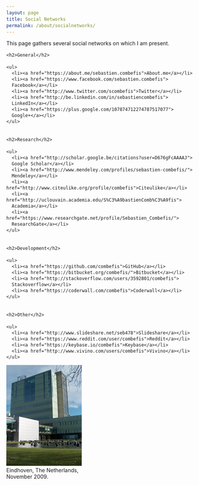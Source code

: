 ```yaml
---
layout: page
title: Social Networks
permalink: /about/socialnetworks/
---
```


<div class="page-col-wrapper">
  <div class="page-col page-col-1">
    <p>This page gathers several social networks on which I am present.</p>


    <h2>General</h2>

    <ul>
      <li><a href="https://about.me/sebastien.combefis">About.me</a></li>
      <li><a href="https://www.facebook.com/sebastien.combefis">
      Facebook</a></li>
      <li><a href="http://www.twitter.com/scombefis">Twitter</a></li>
      <li><a href="http://be.linkedin.com/in/sebastiencombefis">
      LinkedIn</a></li>
      <li><a href="https://plus.google.com/107874712274787517077">
      Google+</a></li>
    </ul>


    <h2>Research</h2>

    <ul>
      <li><a href="http://scholar.google.be/citations?user=D676gFcAAAAJ">
      Google Scholar</a></li>
      <li><a href="http://www.mendeley.com/profiles/sebastien-combefis/">
      Mendeley</a></li>
      <li><a href="http://www.citeulike.org/profile/combefis">Citeulike</a></li>
      <li><a href="http://uclouvain.academia.edu/S%C3%A9bastienComb%C3%A9fis">
      Academia</a></li>
      <li><a href="https://www.researchgate.net/profile/Sebastien_Combefis/">
      ResearchGate</a></li>
    </ul>


    <h2>Development</h2>

    <ul>
      <li><a href="https://github.com/combefis">GitHub</a></li>
      <li><a href="https://bitbucket.org/combefis/">Bitbucket</a></li>
      <li><a href="http://stackoverflow.com/users/3592801/combefis">
      Stackoverflow</a></li>
      <li><a href="https://coderwall.com/combefis">Coderwall</a></li>
    </ul>


    <h2>Other</h2>

    <ul>
      <li><a href="http://www.slideshare.net/seb478">Slideshare</a></li>
      <li><a href="https://www.reddit.com/user/combefis">Reddit</a></li>
      <li><a href="https://keybase.io/combefis">Keybase</a></li>
      <li><a href="http://www.vivino.com/users/combefis">Vivino</a></li>
    </ul>
  </div>
  <div class="page-col page-col-2">
    <p><img src="/images/eindhoven.jpg" alt="Eindhoven, The Netherlands,
    November 2009." width="200" height="267" /><br />
    Eindhoven, The Netherlands,<br />
    November 2009.</p>
  </div>
</div>
